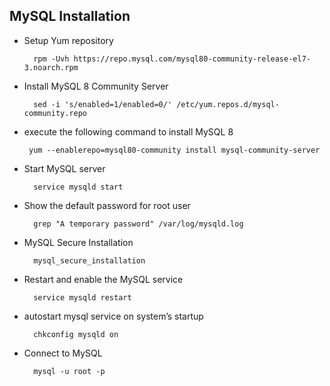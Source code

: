 ## MySQL Installation

- Setup Yum repository

        rpm -Uvh https://repo.mysql.com/mysql80-community-release-el7-3.noarch.rpm
        
- Install MySQL 8 Community Server
        
        sed -i 's/enabled=1/enabled=0/' /etc/yum.repos.d/mysql-community.repo

-  execute the following command to install MySQL 8
        
        yum --enablerepo=mysql80-community install mysql-community-server

- Start MySQL server
        
        service mysqld start

- Show the default password for root user

        grep "A temporary password" /var/log/mysqld.log
        
- MySQL Secure Installation

        mysql_secure_installation
        
- Restart and enable the MySQL service

        service mysqld restart
        
- autostart mysql service on system’s startup

        chkconfig mysqld on
        
- Connect to MySQL
        
        mysql -u root -p

